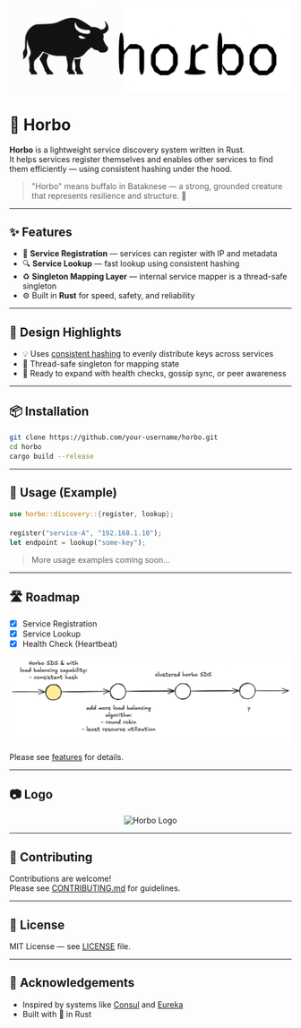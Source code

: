 ![Horbo Logo](./assets/images/horbo-github.png)

# 🐃 Horbo

**Horbo** is a lightweight service discovery system written in Rust.  
It helps services register themselves and enables other services to find them efficiently — using consistent hashing under the hood.

> "Horbo" means buffalo in Bataknese — a strong, grounded creature that represents resilience and structure. 🐃

---

## ✨ Features

- 📝 **Service Registration** — services can register with IP and metadata
- 🔍 **Service Lookup** — fast lookup using consistent hashing
- ♻️ **Singleton Mapping Layer** — internal service mapper is a thread-safe singleton
- ⚙️ Built in **Rust** for speed, safety, and reliability


---

## 🧠 Design Highlights

- 💡 Uses [consistent hashing](https://en.wikipedia.org/wiki/Consistent_hashing) to evenly distribute keys across services
- 🧵 Thread-safe singleton for mapping state
- 🚀 Ready to expand with health checks, gossip sync, or peer awareness

---

## 📦 Installation

```bash
git clone https://github.com/your-username/horbo.git
cd horbo
cargo build --release
```

---

## 🧪 Usage (Example)

```rust
use horbo::discovery::{register, lookup};

register("service-A", "192.168.1.10");
let endpoint = lookup("some-key");
```

> More usage examples coming soon...

---

## 🛣 Roadmap

- [x] Service Registration
- [x] Service Lookup
- [x] Health Check (Heartbeat)

![Horbo Timeline](./assets/images/horbo_timeline.png)


Please see [features](./FEATURES.md) for details.

---

## 📷 Logo

<p align="center">
  <img src="./assets/horbo-logo.png" alt="Horbo Logo" width="200"/>
</p>

---

## 🤝 Contributing

Contributions are welcome!  
Please see [CONTRIBUTING.md](./CONTRIBUTING.md) for guidelines.

---

## 📄 License

MIT License — see [LICENSE](./LICENSE) file.

---

## 🙏 Acknowledgements

- Inspired by systems like [Consul](https://www.consul.io/) and [Eureka](https://github.com/Netflix/eureka)
- Built with 💛 in Rust
